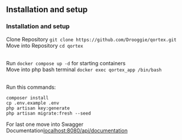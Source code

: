 ## Installation and setup 

### Installation and setup

Clone Repository `git clone https://github.com/Drooggie/qortex.git` <br />
Move into Repository `cd qortex` <br />
<br />

Run `docker compose up -d` for starting containers <br />
Move into php bash terminal `docker exec qortex_app /bin/bash` <br />
<br />

Run this commands:
```
composer install 
cp .env.example .env
php artisan key:generate
php artisan migrate:fresh --seed
```

For last one move into Swagger Documentation<a href="http://localhost:8080/api/documentation/">localhost:8080/api/documentation</a>

